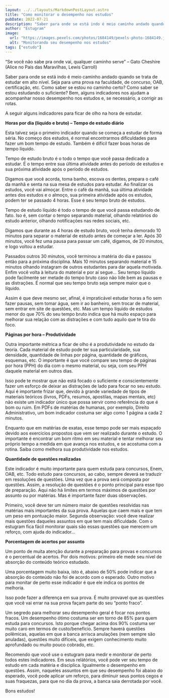 ```yaml
---
layout: ../../layouts/MarkdownPostLayout.astro
title: "Como monitorar o desempenho nos estudos"
pubDate: 2022-07-21
description: "Saber para onde se está indo é meio caminho andado quando se trata de estudar em alto nível. Seja para uma prova na faculdade, de concurso, OAB, certificação, etc. Como saber se estou no caminho certo? Como saber se estou estudando o suficiente? Bem, alguns indicadores nos ajudam a acompanhar nosso desempenho nos estudos e, se necessário, a corrigir as rotas."
author: "Estugram"
image:
  url: "https://images.pexels.com/photos/1684149/pexels-photo-1684149.jpeg?auto=compress&cs=tinysrgb&w=1260&h=750&dpr=1"
  alt: "Monitorando seu desempenho nos estudos"
tags: ["estudo"]
---
```


“Se você não sabe pra onde vai, qualquer caminho serve” – Gato Cheshire (Alice no País das Maravilhas, Lewis Carroll)

Saber para onde se está indo é meio caminho andado quando se trata de estudar em alto nível. Seja para uma prova na faculdade, de concurso, OAB, certificação, etc. Como saber se estou no caminho certo? Como saber se estou estudando o suficiente? Bem, alguns indicadores nos ajudam a acompanhar nosso desempenho nos estudos e, se necessário, a corrigir as rotas.

A seguir alguns indicadores para ficar de olho na hora de estudar.

**Horas por dia (líquido e bruto) – Tempo de estudo diário**

Esta talvez seja o primeiro indicador quando se começa a estudar de forma séria. No começo dos estudos, é normal encontrarmos dificuldades para fazer um bom tempo de estudo. Também é difícil fazer boas horas de tempo líquido.

Tempo de estudo bruto é o todo o tempo que você passa dedicado a estudar. É o tempo entre sua última atividade antes do período de estudos e sua próxima atividade após o período de estudos.

Digamos que você acorda, toma banho, escova os dentes, prepara o café da manhã e senta na sua mesa de estudos para estudar. Ao finalizar os estudos, você vai almoçar. Entre o café da manhã, sua última atividade antes dos estudos e o almoço, sua primeira atividade após os estudos, podem ter se passado 4 horas. Esse é seu tempo bruto de estudos.

Tempo de estudo líquido é todo o tempo de que você passa estudando de fato. Iso é, sem contar o tempo separando material, olhando relatórios do estudo anterior, olhando notificações nas redes sociais, etc.

Digamos que durante as 4 horas de estudo bruto, você tenha demorado 10 minutos para separar o material de estudo antes de começar a ler. Após 30 minutos, você fez uma pausa para passar um café, digamos, de 20 minutos, e logo voltou a estudar.

Passados outros 30 minutos, você terminou a matéria do dia e passou então para a próxima disciplina. Mais 10 minutos separando material e 15 minutos olhando instagram de outros estudantes para dar aquela motivada. Enfim você volta à leitura do material e por aí segue… Seu tempo líquido pode facilmente ser metade do tempo bruto caso não lide bem as pausas e as distrações. É normal que seu tempo bruto seja sempre maior que o líquido.

Assim é que deve mesmo ser, afinal, é impraticável estudar horas a fio sem fazer pausas, sem tomar água, sem ir ao banheiro, sem trocar de material, sem entrar em site de questões, etc. Mas um tempo líquido de estudos menor do que 70% do seu tempo bruto indica que há muito espaço para melhorar sua relação com as distrações e com tudo aquilo que te tira do foco.

**Páginas por hora – Produtividade**

Outra importante métrica a ficar de olho é a produtividade no estudo da teoria. Cada material de estudo pode ter sua particularidade, sua densidade, quantidade de linhas por página, quantidade de gráficos, esquemas, etc. O importante é que você compare seu tempo de páginas por hora (PPH) do dia com o mesmo material, ou seja, com seu PPH daquele material em outros dias.

Isso pode te mostrar que não está focado o suficiente e conscientemente fazer um esforço de deixar as distrações de lado para focar no seu estudo. Aqui é importante frizar que, devido à grande variedade de tipos de materiais teóricos (livros, PDFs, resumos, apostilas, mapas mentais, etc) não existe um indicador único que possa servir como referência do que é bom ou ruim. Em PDFs de matérias de humanas, por exemplo, Direito Administrativo, um bom indicador costuma ser algo como 1 página a cada 2 minutos.

Enquanto que em matérias de exatas, esse tempo pode ser mais espaçado devido aos exercícios propostos que vem ser realizado durante o estudo. O importante é encontrar um bom ritmo em seu material e tentar melhorar seu próprio tempo a medida em que avança nos estudos, e se acostuma com a rotina. Saiba como melhora sua produtividade nos estudos.

**Quantidade de questões realizadas**

Este indicador é muito importante para quem estuda para concursos, Enem, OAB, etc. Todo estudo para concursos, ao cabo, sempre deverá se traduzir em resoluções de questões. Uma vez que a prova será composta por questões. Assim, a resolução de questões é o ponto principal para esse tipo de preparação. Aqui não há limites em termos máximos de questões por assunto ou por matérias. Mas é importante fazer duas observações.

Primeiro, você deve ter um número maior de questões resolvidas nas matérias mais importantes da sua prova. Aquelas que caem mais e que tem um peso em pontuação maior. Segunda observação: você deve realizar mais questões daqueles assuntos em que tem mais dificuldade. Com o estugram fica fácil monitorar quais são essas questões que merecem um reforço, com ajuda do indicador…

**Porcentagem de acertos por assunto**

Um ponto de muita atenção durante a preparação para provas e concursos é o percentual de acertos. Por dois motivos: primeiro ele mede seu nível de absorção do conteúdo teórico estudado.

Uma porcentagem muito baixa, isto é, abaixo de 50% pode indicar que a absorção do conteúdo não foi de acordo com o esperado. Outro motivo para monitar de perto esse indicador é que ele indica os pontos de melhoria.

Isso pode fazer a diferença em sua prova. É muito provavel que as questões que você vai errar na sua prova façam parte do seu “ponto fraco”.

Um segredo para melhorar seu desempenho geral é focar nos pontos fracos. Um desempenho ótimo costuma ser em torno de 85% para quem estuda para concursos. Isto porque chegar acima dos 90% costuma ser muito caro em termos de custo/benefício. Sempre haverá questões polêmicas, aquelas em que a banca arrisca anulações (nem sempre são anuladas), questões muito difíceis, que exigem conhecimento muito aprofundado ou muito pouco cobrado, etc.

Recomendo que você use o estugram para medir e monitorar de perto todos estes indicadores. Em seus relátórios, você pode ver seu tempo de estudo em cada matéria e disciplica. Igualmente o desempenho em questões. Assim, naqueles assuntos em que seu desempenho foi abaixo do esperado, você pode aplicar um reforço, para diminuir seus pontos cegos e suas fraquezas, para que no dia da prova, a banca saia derrotada por você.

Bons estudos!
